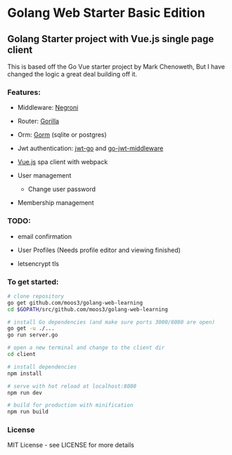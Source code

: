 # Golang Web Starter Basic Edition

## Golang Starter project with Vue.js single page client

This is based off the Go Vue starter project by Mark Chenoweth, But I have changed the logic a great deal building off it.

### Features:
- Middleware: [Negroni](https://github.com/urfave/negroni)

- Router: [Gorilla](https://github.com/gorilla/mux)

- Orm: [Gorm](https://github.com/jinzhu/gorm) (sqlite or postgres)

- Jwt authentication: [jwt-go](https://github.com/dgrijalva/jwt-go) and [go-jwt-middleware](https://github.com/auth0/go-jwt-middleware)

- [Vue.js](https://vuejs.org/) spa client with webpack

- User management
  - Change user password

- Membership management

### TODO:
- email confirmation

- User Profiles (Needs profile editor and viewing finished)

- letsencrypt tls

### To get started:

``` bash
# clone repository
go get github.com/moos3/golang-web-learning
cd $GOPATH/src/github.com/moos3/golang-web-learning

# install Go dependencies (and make sure ports 3000/8080 are open)
go get -u ./... 
go run server.go

# open a new terminal and change to the client dir
cd client

# install dependencies
npm install

# serve with hot reload at localhost:8080
npm run dev

# build for production with minification
npm run build
```

### License

MIT License  - see LICENSE for more details